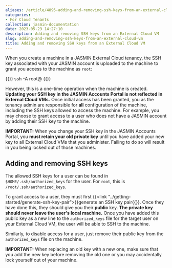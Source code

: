 ```yaml
---
aliases: /article/4895-adding-and-removing-ssh-keys-from-an-external-cloud-vm
categories:
- For Cloud Tenants
collection: jasmin-documentation
date: 2023-05-23 14:27:10
description: Adding and removing SSH keys from an External Cloud VM
slug: adding-and-removing-ssh-keys-from-an-external-cloud-vm
title: Adding and removing SSH keys from an External Cloud VM
---
```


When you create a machine in a JASMIN External Cloud tenancy, the SSH key
associated with your JASMIN account is uploaded to the machine to grant you
access to the machine as `root`:

{{<command>}}
ssh -A root@<external ip>
{{</command>}}

However, this is a one-time operation when the machine is created. **Updating
your SSH key in the JASMIN Accounts Portal is not reflected in External Cloud
VMs.** Once initial access has been granted, you as the tenancy admin are
responsible for **all** configuration of the machine, including the SSH keys
allowed to access the machine. For example, you may choose to grant access to
a user who does not have a JASMIN account by adding their SSH key to the
machine.

**IMPORTANT:** When you change your SSH key in the JASMIN Accounts Portal, you
**must retain your old private key** until you have added your new key to all
External Cloud VMs that you administer. Failing to do so will result in you
being locked out of those machines.

## Adding and removing SSH keys

The allowed SSH keys for a user can be found in `$HOME/.ssh/authorized_keys`
for the user. For `root`, this is `/root/.ssh/authorized_keys`.

To grant access to a user, they must first {{<link "../getting-started/generate-ssh-key-pair">}}generate an SSH key pair{{</link>}}. Once they have done this, they should give you
their **public** key. **The private key should never leave the user's
local machine.** Once you have added this public key as a new line to the
`authorized_keys` file for the target user on your External Cloud VM, the user
will be able to SSH to the machine.

Similarly, to disable access for a user, just remove their public key from the
`authorized_keys` file on the machine.

**IMPORTANT:** When replacing an old key with a new one, make sure that you
add the new key before removing the old one or you may accidentally lock
yourself out of your machine.
